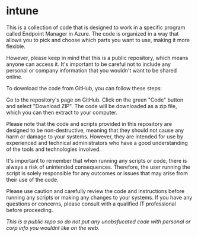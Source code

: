 # intune

This is a collection of code that is designed to work in a specific program called Endpoint Manager in Azure. The code is organized in a way that allows you to pick and choose which parts you want to use, making it more flexible.

However, please keep in mind that this is a public repository, which means anyone can access it. It's important to be careful not to include any personal or company information that you wouldn't want to be shared online.

To download the code from GitHub, you can follow these steps:

Go to the repository's page on GitHub.
Click on the green "Code" button and select "Download ZIP".
The code will be downloaded as a zip file, which you can then extract to your computer.

Please note that the code and scripts provided in this repository are designed to be non-destructive, meaning that they should not cause any harm or damage to your systems. However, they are intended for use by experienced and technical administrators who have a good understanding of the tools and technologies involved.

It's important to remember that when running any scripts or code, there is always a risk of unintended consequences. Therefore, the user running the script is solely responsible for any outcomes or issues that may arise from their use of the code.

Please use caution and carefully review the code and instructions before running any scripts or making any changes to your systems. If you have any questions or concerns, please consult with a qualified IT professional before proceeding.

*This is a public repo so do not put any unobsfucated code with personal or corp info you wouldnt like on the web.*
